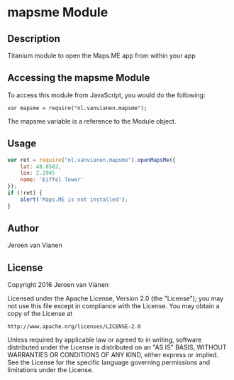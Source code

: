 # mapsme Module

## Description

Titanium module to open the Maps.ME app from within your app

## Accessing the mapsme Module

To access this module from JavaScript, you would do the following:

    var mapsme = require("nl.vanvianen.mapsme");

The mapsme variable is a reference to the Module object.

## Usage

```js
var ret = require("nl.vanvianen.mapsme").openMapsMe({
	lat: 48.8582,
	lon: 2.2945
	name: 'Eiffel Tower'
});
if (!ret) {
	alert('Maps.ME is not installed');
}
```

## Author

Jeroen van Vianen

## License

Copyright 2016  Jeroen van Vianen

Licensed under the Apache License, Version 2.0 (the "License");
you may not use this file except in compliance with the License.
You may obtain a copy of the License at

    http://www.apache.org/licenses/LICENSE-2.0

Unless required by applicable law or agreed to in writing, software
distributed under the License is distributed on an "AS IS" BASIS,
WITHOUT WARRANTIES OR CONDITIONS OF ANY KIND, either express or implied.
See the License for the specific language governing permissions and
limitations under the License.
